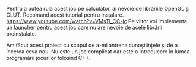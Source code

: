 Pentru a putea rula acest joc pe calculator, ai nevoie de librăriile OpenGL și GLUT. Recomand acest tutorial pentru instalare.
https://www.youtube.com/watch?v=VMsTI_CC-jc
Pe viitor voi implementa un launcher pentru acest joc care nu are nevoie de acele librării preinstalate.

Am făcut acest proiect cu scopul de a-mi antrena cunoștiințele și de a încerca ceva nou. Nu este un joc complicat dar este o introducere în lumea programării jocurilor folosind C++.
